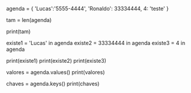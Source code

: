 agenda = {
    'Lucas':'5555-4444',
    'Ronaldo': 33334444,
    4: 'teste'
}

tam = len(agenda)

print(tam)

existe1 = 'Lucas' in agenda
existe2 = 33334444 in agenda
existe3 = 4 in agenda

print(existe1)
print(existe2)
print(existe3)

valores = agenda.values()
print(valores)

chaves = agenda.keys()
print(chaves)
